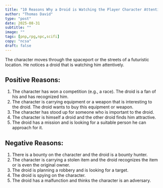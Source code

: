 ```yaml
---
title: "10 Reasons Why a Droid is Watching the Player Character Attentively"
author: "Thomas David"
type: "post"
date: 2025-08-31
subtitle: ""
image: ""
tags: [pnp,rpg,npc,scifi]
copy: "ncsa"
draft: false
---
```

The character moves through the spaceport or the streets of a futuristic location. He notices a droid that is watching him attentively.

<!--more-->

## Positive Reasons:

1. The character has won a competition (e.g., a race). The droid is a fan of his and has recognized him.
2. The character is carrying equipment or a weapon that is interesting to the droid. The droid wants to buy this equipment or weapon.
3. The character has stood up for someone who is important to the droid.
4. The character is himself a droid and the other droid finds him attractive.
5. The droid has a mission and is looking for a suitable person he can approach for it.

## Negative Reasons:

1. There is a bounty on the character and the droid is a bounty hunter.
2. The character is carrying a stolen item and the droid recognizes the item or is even the original owner.
3. The droid is planning a robbery and is looking for a target.
4. The droid is spying on the character.
5. The droid has a malfunction and thinks the character is an adversary.

